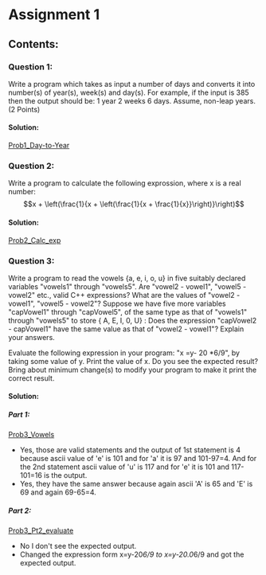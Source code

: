 # Assignment 1

## Contents:

### Question 1:
Write a program which takes as input a number of days and converts it into
number(s) of year(s), week(s) and day(s). 
For example, if the input is 385 then the output should be: 1 year 2 weeks 6 days. Assume, non-leap years.
(2 Points) 
#### Solution:
[Prob1_Day-to-Year](Prob1_Day-to-Year.cpp)

### Question 2:
Write a program to calculate the following exprossion, where x is a real number:
$$x + \left(\frac{1}{x + \left(\frac{1}{x + \frac{1}{x}}\right)}\right)$$

#### Solution:
[Prob2_Calc_exp](Prob2_Calc_exp.cpp)

### Question 3:
Write a program to read the vowels {a, e, i, o, u} in five suitably declared
variables "vowels1" through "vowels5". Are "vowel2 - vowel1", "vowel5 - vowel2" etc.,
valid C++ expressions? What are the values of "vowel2 - vowel1", "vowel5 - vowel2"?
Suppose we have five more variables "capVowel1" through "capVowel5", of the same
type as that of "vowels1" through "vowels5" to store { A, E, I, 0, U} : Does the expression "capVowel2 - capVowel1" have the same value as that of "vowel2 - vowel1"?
Explain your answers.

Evaluate the following expression in your program: "x =y- 20 *6/9", by taking some value of y. Print the value of x. Do you see the expected result? Bring about minimum change(s) to modify your program to make it print the correct result.


#### Solution:
##### Part 1:
[Prob3_Vowels](Prob3_Vowels.cpp)
- Yes, those are valid statements and the output of 1st statement is 4 because ascii value of 'e' is 101 and for 'a' it is 97 and 101-97=4. And for the 2nd statement ascii value of 'u' is 117 and for 'e' it is 101 and 117-101=16 is the output.
- Yes, they have the same answer because again ascii 'A' is 65 and 'E' is 69 and again 69-65=4.

##### Part 2:
[Prob3_Pt2_evaluate](Prob3_Pt2_evaluate.cpp)
- No I don't see the expected output.
- Changed the expression form x=y-20*6/9 to x=y-20.0*6/9 and got the expected output.
